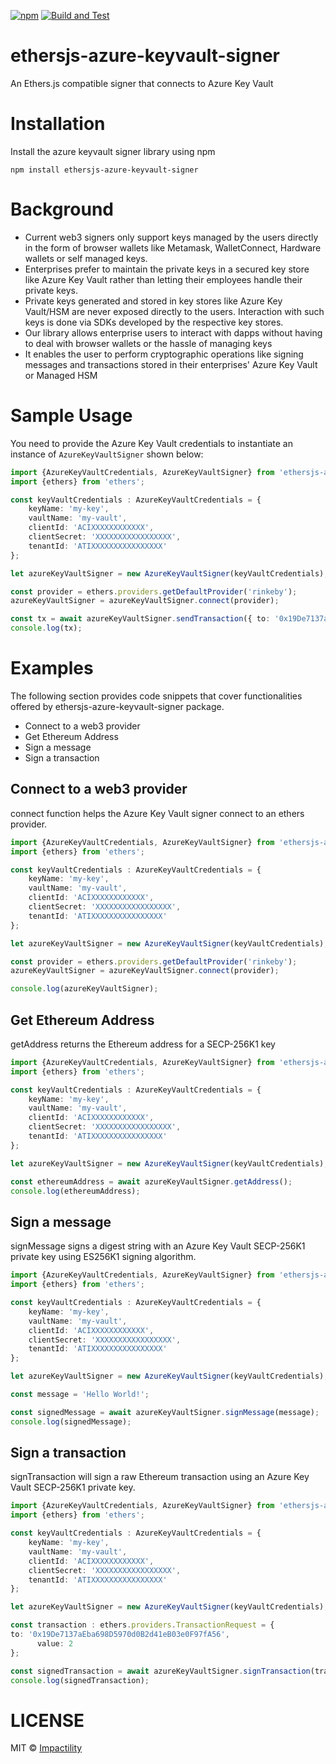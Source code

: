 [![npm](https://img.shields.io/npm/v/ethersjs-azure-keyvault-signer)](https://www.npmjs.com/package/ethersjs-azure-keyvault-signer) [![Build and Test](https://github.com/impactility-dev/ethersjs-azure-keyvault-signer/actions/workflows/build.js.yml/badge.svg)](https://github.com/impactility-dev/ethersjs-azure-keyvault-signer/actions/workflows/build.js.yml)
# ethersjs-azure-keyvault-signer
An Ethers.js compatible signer that connects to Azure Key Vault

# Installation
Install the azure keyvault signer library using npm

`npm install ethersjs-azure-keyvault-signer`

# Background
- Current web3 signers only support keys managed by the users directly in the form of browser wallets like Metamask, WalletConnect, Hardware wallets or self managed keys.
- Enterprises prefer to maintain the private keys in a secured key store like Azure Key Vault rather than letting their employees handle their private keys.
- Private keys generated and stored in key stores like Azure Key Vault/HSM are never exposed directly to the users. Interaction with such keys is done via SDKs developed by the respective key stores.
- Our library allows enterprise users to interact with dapps without having to deal with browser wallets or the hassle of managing keys
- It enables the user to perform cryptographic operations like signing messages and transactions stored in their enterprises' Azure Key Vault or Managed HSM


# Sample Usage

You need to provide the Azure Key Vault credentials to instantiate an instance of `AzureKeyVaultSigner` shown below:

```ts
import {AzureKeyVaultCredentials, AzureKeyVaultSigner} from 'ethersjs-azure-keyvault-signer';
import {ethers} from 'ethers';

const keyVaultCredentials : AzureKeyVaultCredentials = {
    keyName: 'my-key',
    vaultName: 'my-vault',
    clientId: 'ACIXXXXXXXXXXXX',
    clientSecret: 'XXXXXXXXXXXXXXXXX',
    tenantId: 'ATIXXXXXXXXXXXXXXXX'
};

let azureKeyVaultSigner = new AzureKeyVaultSigner(keyVaultCredentials);

const provider = ethers.providers.getDefaultProvider('rinkeby');
azureKeyVaultSigner = azureKeyVaultSigner.connect(provider);

const tx = await azureKeyVaultSigner.sendTransaction({ to: '0x19De7137aEba698D5970d0B2d41eB03e0F97fA56', value: 2 });
console.log(tx);
```

# Examples
The following section provides code snippets that cover functionalities offered by ethersjs-azure-keyvault-signer package.
- Connect to a web3 provider
- Get Ethereum Address
- Sign a message
- Sign a transaction

## Connect to a web3 provider
connect function helps the Azure Key Vault signer connect to an ethers provider.

```ts
import {AzureKeyVaultCredentials, AzureKeyVaultSigner} from 'ethersjs-azure-keyvault-signer';
import {ethers} from 'ethers';

const keyVaultCredentials : AzureKeyVaultCredentials = {
    keyName: 'my-key',
    vaultName: 'my-vault',
    clientId: 'ACIXXXXXXXXXXXX',
    clientSecret: 'XXXXXXXXXXXXXXXXX',
    tenantId: 'ATIXXXXXXXXXXXXXXXX'
};

let azureKeyVaultSigner = new AzureKeyVaultSigner(keyVaultCredentials);

const provider = ethers.providers.getDefaultProvider('rinkeby');
azureKeyVaultSigner = azureKeyVaultSigner.connect(provider);

console.log(azureKeyVaultSigner);
```

## Get Ethereum Address
getAddress returns the Ethereum address for a SECP-256K1 key

```ts
import {AzureKeyVaultCredentials, AzureKeyVaultSigner} from 'ethersjs-azure-keyvault-signer';
import {ethers} from 'ethers';

const keyVaultCredentials : AzureKeyVaultCredentials = {
    keyName: 'my-key',
    vaultName: 'my-vault',
    clientId: 'ACIXXXXXXXXXXXX',
    clientSecret: 'XXXXXXXXXXXXXXXXX',
    tenantId: 'ATIXXXXXXXXXXXXXXXX'
};

let azureKeyVaultSigner = new AzureKeyVaultSigner(keyVaultCredentials);

const ethereumAddress = await azureKeyVaultSigner.getAddress();
console.log(ethereumAddress);
```

## Sign a message
signMessage signs a digest string with an Azure Key Vault SECP-256K1 private key using ES256K1 signing algorithm.

```ts
import {AzureKeyVaultCredentials, AzureKeyVaultSigner} from 'ethersjs-azure-keyvault-signer';
import {ethers} from 'ethers';

const keyVaultCredentials : AzureKeyVaultCredentials = {
    keyName: 'my-key',
    vaultName: 'my-vault',
    clientId: 'ACIXXXXXXXXXXXX',
    clientSecret: 'XXXXXXXXXXXXXXXXX',
    tenantId: 'ATIXXXXXXXXXXXXXXXX'
};

let azureKeyVaultSigner = new AzureKeyVaultSigner(keyVaultCredentials);

const message = 'Hello World!';

const signedMessage = await azureKeyVaultSigner.signMessage(message);
console.log(signedMessage);
```

## Sign a transaction
signTransaction will sign a raw Ethereum transaction using an Azure Key Vault SECP-256K1 private key. 

```ts
import {AzureKeyVaultCredentials, AzureKeyVaultSigner} from 'ethersjs-azure-keyvault-signer';
import {ethers} from 'ethers';

const keyVaultCredentials : AzureKeyVaultCredentials = {
    keyName: 'my-key',
    vaultName: 'my-vault',
    clientId: 'ACIXXXXXXXXXXXX',
    clientSecret: 'XXXXXXXXXXXXXXXXX',
    tenantId: 'ATIXXXXXXXXXXXXXXXX'
};

let azureKeyVaultSigner = new AzureKeyVaultSigner(keyVaultCredentials);

const transaction : ethers.providers.TransactionRequest = {
to: '0x19De7137aEba698D5970d0B2d41eB03e0F97fA56',
      value: 2
};

const signedTransaction = await azureKeyVaultSigner.signTransaction(transaction);
console.log(signedTransaction);
```

# LICENSE
MIT © [Impactility](https://github.com/impactility-dev)
